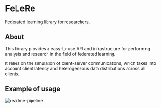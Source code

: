 # FeLeRe
Federated learning library for researchers.

## About
This library provides a  easy-to-use  API and infrastructure for performing analysis and research in the field of federated learning. 

It relies on the simulation of client-server communications, which takes into account client latency and heterogeneous data distributions across all clients.

## Example of usage

![readme-pipeline](./res/readme/readme-pipeline.gif)